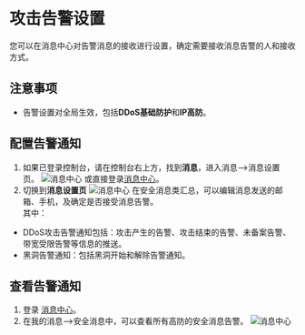 # 攻击告警设置

您可以在消息中心对告警消息的接收进行设置，确定需要接收消息告警的人和接收方式。

## 注意事项
- 告警设置对全局生效，包括**DDoS基础防护**和**IP高防**。

## 配置告警通知
1. 如果已登录控制台，请在控制台右上方，找到**消息**，进入消息-->消息设置页。
![消息中心](https://github.com/jdcloudcom/cn/blob/edit/image/Advanced%20Anti-DDoS/message%2001.png)
或直接登录[消息中心](https://uc.jdcloud.com/message/mine)。
2. 切换到**消息设置页** 
![消息中心](https://github.com/jdcloudcom/cn/blob/edit/image/Advanced%20Anti-DDoS/message%2002.png)
在安全消息类汇总，可以编辑消息发送的邮箱、手机，及确定是否接受消息告警。</BR>
其中：
- DDoS攻击告警通知包括：攻击产生的告警、攻击结束的告警、未备案告警、带宽受限告警等信息的推送。
- 黑洞告警通知：包括黑洞开始和解除告警通知。


## 查看告警通知
1. 登录 [消息中心](https://uc.jdcloud.com/message/mine)。
2. 在我的消息–>安全消息中，可以查看所有高防的安全消息告警。
![消息中心](https://github.com/jdcloudcom/cn/blob/edit/image/Advanced%20Anti-DDoS/message%2003.png)
